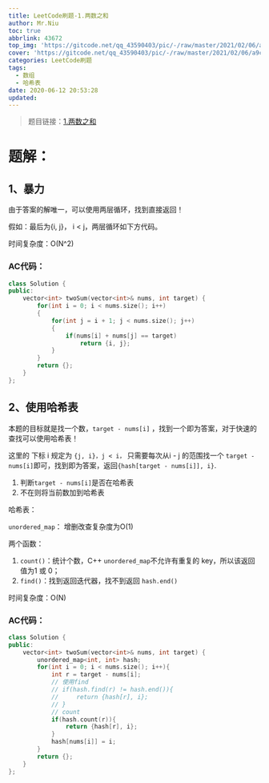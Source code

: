 ```yaml
---
title: LeetCode刷题-1.两数之和
author: Mr.Niu
toc: true
abbrlink: 43672
top_img: 'https://gitcode.net/qq_43590403/pic/-/raw/master/2021/02/06/a9c2f309abce279d95c1a290e8e75015.png'
cover: 'https://gitcode.net/qq_43590403/pic/-/raw/master/2021/02/06/a9c2f309abce279d95c1a290e8e75015.png'
categories: LeetCode刷题
tags:
  - 数组
  - 哈希表
date: 2020-06-12 20:53:28
updated:
---
```








> 题目链接：[1.两数之和](https://leetcode-cn.com/problems/two-sum/)



# 题解：

## 1、暴力



由于答案的解唯一，可以使用两层循环，找到直接返回！

假如：最后为{i, j}， i < j，两层循环如下方代码。

时间复杂度：O(N^2)



### AC代码：

```c++
class Solution {
public:
    vector<int> twoSum(vector<int>& nums, int target) {
        for(int i = 0; i < nums.size(); i++)
        {
            for(int j = i + 1; j < nums.size(); j++)
            {
                if(nums[i] + nums[j] == target)
                    return {i, j};
            }
        }
        return {};
    }
};
```





## 2、使用哈希表



本题的目标就是找一个数，`target - nums[i]` ，找到一个即为答案，对于快速的查找可以使用哈希表！



这里的 下标 i 规定为 `{j, i}，j < i，` 只需要每次从i - j 的范围找一个 `target - nums[i]`即可，找到即为答案，返回`{hash[target - nums[i]], i}`.



1. 判断`target - nums[i]`是否在哈希表
2. 不在则将当前数加到哈希表



哈希表：



`unordered_map`： 增删改查复杂度为O(1)



两个函数：



1. `count()`：统计个数，C++  `unordered_map`不允许有重复的 key，所以该返回值为1 或 0；
2. `find()`：找到返回迭代器，找不到返回 `hash.end()`



时间复杂度：O(N)



### AC代码：



```c++
class Solution {
public:
    vector<int> twoSum(vector<int>& nums, int target) {
        unordered_map<int, int> hash;
        for(int i = 0; i < nums.size(); i++){
            int r = target - nums[i];
            // 使用find
            // if(hash.find(r) != hash.end()){
            //     return {hash[r], i};
            // }
            // count
            if(hash.count(r)){
                return {hash[r], i};
            }
            hash[nums[i]] = i;
        }
        return {};
    }
};
```



